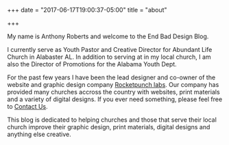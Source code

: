 +++
date = "2017-06-17T19:00:37-05:00"
title = "about"

+++

My name is Anthony Roberts and welcome to the End Bad Design Blog.

I currently serve as Youth Pastor and Creative Director for Abundant Life Church in Alabaster AL. In addition to serving at in my local church, I am also the Director of Promotions for the Alabama Youth Dept.

For the past few years I have been the lead designer and co-owner of the website and graphic design company [Rocketpunch labs](https://www.rocketpunchlabs.com "Rocketpunch Labs"). Our company has provided many churches accross the country with websites, print materials and a variety of digital designs. If you ever need something, please feel free to [Contact Us](mailto:rocketpunchlabs@gmail.com?subject=End%20Bad%20Design "Contact Rocketpunch Labs"). 

This blog is dedicated to helping churches and those that serve their local church improve their graphic design, print materials, digital designs and anything else creative.
